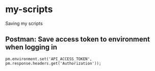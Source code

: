 # my-scripts
Saving my scripts

## Postman: Save access token to environment when logging in

```
pm.environment.set('API_ACCESS_TOKEN', pm.response.headers.get('Authorization'));
```
